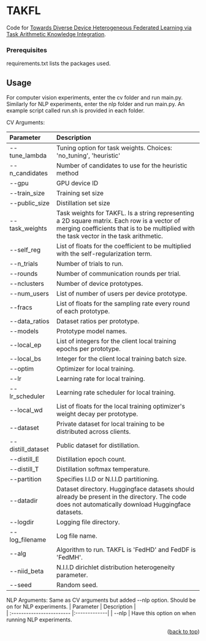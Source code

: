 # TAKFL

<a name="readme-top"></a>


Code for [Towards Diverse Device Heterogeneous Federated Learning via Task Arithmetic Knowledge Integration](https://openreview.net/forum?id=y6JotynERr). 



### Prerequisites

requirements.txt lists the packages used. 

## Usage

For computer vision experiments, enter the cv folder and run main.py. Similarly for NLP experiments, enter the nlp folder and run main.py. 
An example script called run.sh is provided in each folder. 

CV Arguments: 

| Parameter                 | Description   |	
| :------------------------ |:-------------|
| --tune_lambda      | Tuning option for task weights. Choices: 'no_tuning', 'heuristic'
| --n_candidates	      | Number of candidates to use for the heuristic method
| --gpu  		      |GPU device ID
| --train_size	      | Training set size
| --public_size   | Distillation set size
| --task_weights | Task weights for TAKFL. Is a string representing a 2D square matrix. Each row is a vector of merging coefficients that is to be multiplied with the task vector in the task arithmetic. 
| --self_reg | List of floats for the coefficient to be multiplied with the self-regularization term. 
| --n_trials | Number of trials to run. 
| --rounds | Number of communication rounds per trial.
| --nclusters  | Number of device prototypes. 
| --num_users | List of number of users per device prototype. 
| --fracs  | List of floats for the sampling rate every round of each prototype. 
| --data_ratios  | Dataset ratios per prototype. 
| --models | Prototype model names. 
| --local_ep | List of integers for the client local training epochs per prototype. 
| --local_bs | Integer for the client local training batch size. 
| --optim | Optimizer for local training. 
| --lr | Learning rate for local training. 
| --lr_scheduler | Learning rate scheduler for local training. 
| --local_wd | List of floats for the local training optimizer's weight decay per prototype. 
| --dataset | Private dataset for local training to be distributed across clients. 
| --distill_dataset | Public dataset for distillation. 
| --distill_E | Distillation epoch count. 
| --distill_T | Distillation softmax temperature. 
| --partition | Specifies I.I.D or N.I.I.D partitioning. 
| --datadir | Dataset directory. Huggingface datasets should already be present in the directory. The code does not automatically download Huggingface datasets. 
| --logdir | Logging file directory. 
| --log_filename | Log file name. 
| --alg | Algorithm to run. TAKFL is 'FedHD' and FedDF is 'FedMH'. 
| --niid_beta | N.I.I.D dirichlet distribution heterogeneity parameter. 
| --seed | Random seed. 


NLP Arguments: 
Same as CV arguments but added --nlp option. Should be on for NLP experiments. 
| Parameter                 | Description   |	
| :------------------------ |:-------------|
| --nlp          	      | Have this option on when running NLP experiments. 

<p align="right">(<a href="#readme-top">back to top</a>)</p>

